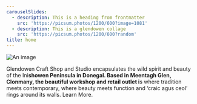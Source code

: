```yaml
---
carouselSlides:
  - description: This is a heading from frontmatter
    src: 'https://picsum.photos/1200/600?image=1081'
  - description: This is a glendowen collage
    src: 'https://picsum.photos/1200/600?random'
title: home
---
```

![An image](https://picsum.photos/600/200?random)

Glendowen Craft Shop and Studio encapsulates the wild spirit and beauty of the Ini**showen Peninsula in Donegal. Based in Meentagh Glen, Clonmany, the beautiful workshop and retail outlet i**s where tradition meets contemporary, where beauty meets function and ‘craic agus ceol’ rings around its walls. Learn More.
